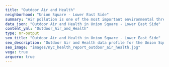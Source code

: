```yaml
---
title: "Outdoor Air and Health"
neighborhood: "Union Square - Lower East Side"
summary: "Air pollution is one of the most important environmental threats to urban populations and while all people are exposed, pollutant emissions, levels of exposure, and population vulnerability vary across neighborhoods. Exposures to common air pollutants have been linked to respiratory and cardiovascular diseases, cancers, and premature deaths."
data_json: "Outdoor Air and Health in Union Square - Lower East Side"
content_yml: "Outdoor_Air_and_Health"
type: nr-output
seo_title: "Outdoor Air and Health in Union Square - Lower East Side"
seo_description: "Outdoor Air and Health data profile for the Union Square - Lower East Side neighborhood of NYC."
seo_image: "images/nyc_health_report_outdoor_air_health.jpg"
vega: true
arquero: true
---
```

